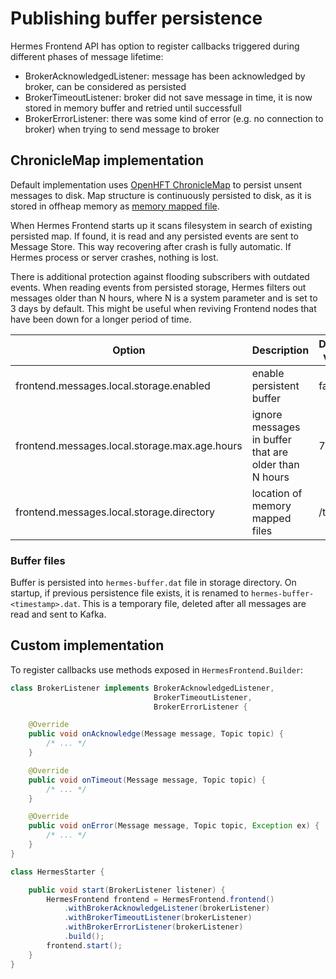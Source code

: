 # Publishing buffer persistence

Hermes Frontend API has option to register callbacks triggered during different phases of message lifetime:

* BrokerAcknowledgedListener: message has been acknowledged by broker, can be considered as persisted
* BrokerTimeoutListener: broker did not save message in time, it is now stored in memory buffer and retried until
    successfull
* BrokerErrorListener: there was some kind of error (e.g. no connection to broker) when trying to send message to broker

## ChronicleMap implementation

Default implementation uses [OpenHFT ChronicleMap](https://github.com/OpenHFT/Chronicle-Map) to persist unsent messages
to disk. Map structure is continuously persisted to disk, as it is stored in offheap memory as
[memory mapped file](https://en.wikipedia.org/wiki/Memory-mapped_file).

When Hermes Frontend starts up it scans filesystem in search of existing persisted map. If found, it is read and any
persisted events are sent to Message Store. This way recovering after crash is fully automatic. If Hermes process or
server crashes, nothing is lost.

There is additional protection against flooding subscribers with outdated events. When reading events from persisted
storage, Hermes filters out messages older than N hours, where N is a system parameter and is set to 3 days by default.
This might be useful when reviving Frontend nodes that have been down for a longer period of time.

Option                                          | Description                                            | Default value
----------------------------------------------- | ------------------------------------------------------ | --------------
frontend.messages.local.storage.enabled         | enable persistent buffer                               | false
frontend.messages.local.storage.max.age.hours   | ignore messages in buffer that are older than N hours  | 72
frontend.messages.local.storage.directory       | location of memory mapped files                        | /tmp/<tmp dir>

### Buffer files

Buffer is persisted into `hermes-buffer.dat` file in storage directory. On startup, if previous persistence file exists,
it is renamed to `hermes-buffer-<timestamp>.dat`. This is a temporary file, deleted after all messages are
read and sent to Kafka.

## Custom implementation

To register callbacks use methods exposed in `HermesFrontend.Builder`:

```java
class BrokerListener implements BrokerAcknowledgedListener,
                                BrokerTimeoutListener,
                                BrokerErrorListener {

    @Override
    public void onAcknowledge(Message message, Topic topic) {
        /* ... */
    }

    @Override
    public void onTimeout(Message message, Topic topic) {
        /* ... */
    }

    @Override
    public void onError(Message message, Topic topic, Exception ex) {
        /* ... */
    }
}

class HermesStarter {

    public void start(BrokerListener listener) {
        HermesFrontend frontend = HermesFrontend.frontend()
            .withBrokerAcknowledgeListener(brokerListener)
            .withBrokerTimeoutListener(brokerListener)
            .withBrokerErrorListener(brokerListener)
            .build();
        frontend.start();
    }
}
```
